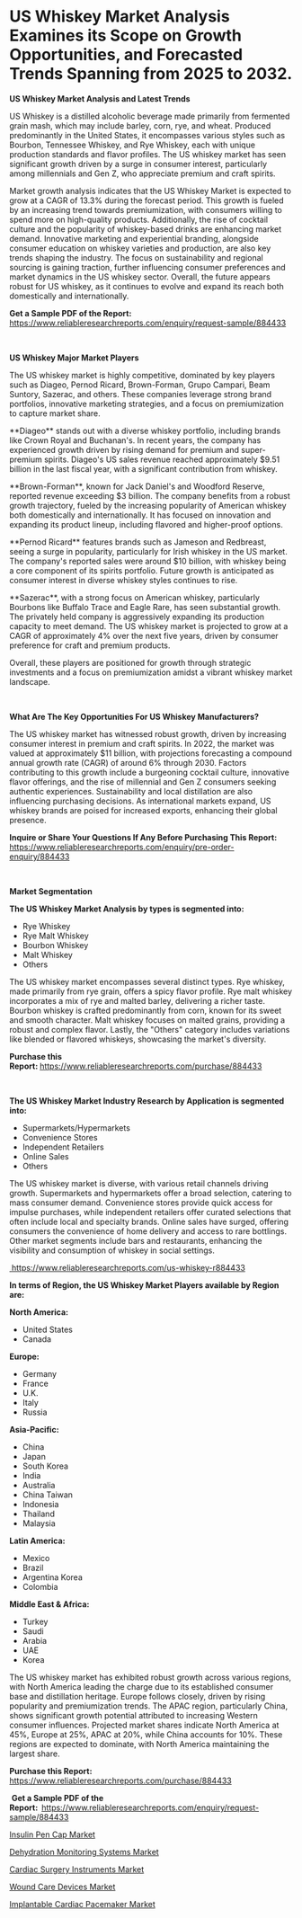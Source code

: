 <p><h1>US Whiskey Market Analysis Examines its Scope on Growth Opportunities, and Forecasted Trends Spanning from 2025 to 2032.</h1></p><p><strong>US Whiskey Market Analysis and Latest Trends</strong></p>
<p><p>US Whiskey is a distilled alcoholic beverage made primarily from fermented grain mash, which may include barley, corn, rye, and wheat. Produced predominantly in the United States, it encompasses various styles such as Bourbon, Tennessee Whiskey, and Rye Whiskey, each with unique production standards and flavor profiles. The US whiskey market has seen significant growth driven by a surge in consumer interest, particularly among millennials and Gen Z, who appreciate premium and craft spirits.</p><p>Market growth analysis indicates that the US Whiskey Market is expected to grow at a CAGR of 13.3% during the forecast period. This growth is fueled by an increasing trend towards premiumization, with consumers willing to spend more on high-quality products. Additionally, the rise of cocktail culture and the popularity of whiskey-based drinks are enhancing market demand. Innovative marketing and experiential branding, alongside consumer education on whiskey varieties and production, are also key trends shaping the industry. The focus on sustainability and regional sourcing is gaining traction, further influencing consumer preferences and market dynamics in the US whiskey sector. Overall, the future appears robust for US whiskey, as it continues to evolve and expand its reach both domestically and internationally.</p></p>
<p><strong>Get a Sample PDF of the Report:&nbsp;</strong> <a href="https://www.reliableresearchreports.com/enquiry/request-sample/884433?utm_campaign=2662&utm_medium=2&utm_source=Github&utm_content=ia&utm_term=07042025&utm_id=us-whiskey">https://www.reliableresearchreports.com/enquiry/request-sample/884433</a></p>
<p>&nbsp;</p>
<p><strong>US Whiskey Major Market Players</strong></p>
<p><p>The US whiskey market is highly competitive, dominated by key players such as Diageo, Pernod Ricard, Brown-Forman, Grupo Campari, Beam Suntory, Sazerac, and others. These companies leverage strong brand portfolios, innovative marketing strategies, and a focus on premiumization to capture market share.</p><p>**Diageo** stands out with a diverse whiskey portfolio, including brands like Crown Royal and Buchanan's. In recent years, the company has experienced growth driven by rising demand for premium and super-premium spirits. Diageo's US sales revenue reached approximately $9.51 billion in the last fiscal year, with a significant contribution from whiskey.</p><p>**Brown-Forman**, known for Jack Daniel's and Woodford Reserve, reported revenue exceeding $3 billion. The company benefits from a robust growth trajectory, fueled by the increasing popularity of American whiskey both domestically and internationally. It has focused on innovation and expanding its product lineup, including flavored and higher-proof options.</p><p>**Pernod Ricard** features brands such as Jameson and Redbreast, seeing a surge in popularity, particularly for Irish whiskey in the US market. The company's reported sales were around $10 billion, with whiskey being a core component of its spirits portfolio. Future growth is anticipated as consumer interest in diverse whiskey styles continues to rise.</p><p>**Sazerac**, with a strong focus on American whiskey, particularly Bourbons like Buffalo Trace and Eagle Rare, has seen substantial growth. The privately held company is aggressively expanding its production capacity to meet demand. The US whiskey market is projected to grow at a CAGR of approximately 4% over the next five years, driven by consumer preference for craft and premium products.</p><p>Overall, these players are positioned for growth through strategic investments and a focus on premiumization amidst a vibrant whiskey market landscape.</p></p>
<p>&nbsp;</p>
<p><strong>What Are The Key Opportunities For US Whiskey Manufacturers?</strong></p>
<p><p>The US whiskey market has witnessed robust growth, driven by increasing consumer interest in premium and craft spirits. In 2022, the market was valued at approximately $11 billion, with projections forecasting a compound annual growth rate (CAGR) of around 6% through 2030. Factors contributing to this growth include a burgeoning cocktail culture, innovative flavor offerings, and the rise of millennial and Gen Z consumers seeking authentic experiences. Sustainability and local distillation are also influencing purchasing decisions. As international markets expand, US whiskey brands are poised for increased exports, enhancing their global presence.</p></p>
<p><strong>Inquire or Share Your Questions If Any Before Purchasing This Report:</strong> <a href="https://www.reliableresearchreports.com/enquiry/pre-order-enquiry/884433?utm_campaign=2662&utm_medium=2&utm_source=Github&utm_content=ia&utm_term=07042025&utm_id=us-whiskey">https://www.reliableresearchreports.com/enquiry/pre-order-enquiry/884433</a></p>
<p>&nbsp;</p>
<p><strong>Market Segmentation</strong></p>
<p><strong>The US Whiskey Market Analysis by types is segmented into:</strong></p>
<p><ul><li>Rye Whiskey</li><li>Rye Malt Whiskey</li><li>Bourbon Whiskey</li><li>Malt Whiskey</li><li>Others</li></ul></p>
<p><p>The US whiskey market encompasses several distinct types. Rye whiskey, made primarily from rye grain, offers a spicy flavor profile. Rye malt whiskey incorporates a mix of rye and malted barley, delivering a richer taste. Bourbon whiskey is crafted predominantly from corn, known for its sweet and smooth character. Malt whiskey focuses on malted grains, providing a robust and complex flavor. Lastly, the "Others" category includes variations like blended or flavored whiskeys, showcasing the market's diversity.</p></p>
<p><strong>Purchase this Report:&nbsp;</strong><a href="https://www.reliableresearchreports.com/purchase/884433?utm_campaign=2662&utm_medium=2&utm_source=Github&utm_content=ia&utm_term=07042025&utm_id=us-whiskey">https://www.reliableresearchreports.com/purchase/884433</a></p>
<p>&nbsp;</p>
<p><strong>The US Whiskey Market Industry Research by Application is segmented into:</strong></p>
<p><ul><li>Supermarkets/Hypermarkets</li><li>Convenience Stores</li><li>Independent Retailers</li><li>Online Sales</li><li>Others</li></ul></p>
<p><p>The US whiskey market is diverse, with various retail channels driving growth. Supermarkets and hypermarkets offer a broad selection, catering to mass consumer demand. Convenience stores provide quick access for impulse purchases, while independent retailers offer curated selections that often include local and specialty brands. Online sales have surged, offering consumers the convenience of home delivery and access to rare bottlings. Other market segments include bars and restaurants, enhancing the visibility and consumption of whiskey in social settings.</p></p>
<p><a href="https://www.reliableresearchreports.com/us-whiskey-r884433?utm_campaign=2662&utm_medium=2&utm_source=Github&utm_content=ia&utm_term=07042025&utm_id=us-whiskey">&nbsp;https://www.reliableresearchreports.com/us-whiskey-r884433</a></p>
<p><strong>In terms of Region, the US Whiskey Market Players available by Region are:</strong></p>
<p>
    <p> <strong> North America: </strong>
        <ul>
            <li>United States</li>
            <li>Canada</li>
        </ul>
        </p> 
    <p> <strong> Europe: </strong>
        <ul>
            <li>Germany</li>
            <li>France</li>
            <li>U.K.</li>
            <li>Italy</li>
            <li>Russia</li>
        </ul>
        </p> 
    <p> <strong> Asia-Pacific: </strong>
        <ul>
            <li>China</li>
            <li>Japan</li>
            <li>South Korea</li>
            <li>India</li>
            <li>Australia</li>
            <li>China Taiwan</li>
            <li>Indonesia</li>
            <li>Thailand</li>
            <li>Malaysia</li>
        </ul>
        </p> 
    <p> <strong> Latin America: </strong>
        <ul>
            <li>Mexico</li>
            <li>Brazil</li>
            <li>Argentina Korea</li>
            <li>Colombia</li>
        </ul>
        </p> 
    <p> <strong> Middle East & Africa: </strong>
        <ul>
            <li>Turkey</li>
            <li>Saudi</li>
            <li>Arabia</li>
            <li>UAE</li>
            <li>Korea</li>
        </ul>
    </p>
    </p>
<p><p>The US whiskey market has exhibited robust growth across various regions, with North America leading the charge due to its established consumer base and distillation heritage. Europe follows closely, driven by rising popularity and premiumization trends. The APAC region, particularly China, shows significant growth potential attributed to increasing Western consumer influences. Projected market shares indicate North America at 45%, Europe at 25%, APAC at 20%, while China accounts for 10%. These regions are expected to dominate, with North America maintaining the largest share.</p></p>
<p><strong>Purchase this Report: </strong><a href="https://www.reliableresearchreports.com/purchase/884433?utm_campaign=2662&utm_medium=2&utm_source=Github&utm_content=ia&utm_term=07042025&utm_id=us-whiskey">https://www.reliableresearchreports.com/purchase/884433</a></p>
<p>&nbsp;<strong>Get a Sample PDF of the Report:&nbsp;&nbsp;</strong><a href="https://www.reliableresearchreports.com/enquiry/request-sample/884433?utm_campaign=2662&utm_medium=2&utm_source=Github&utm_content=ia&utm_term=07042025&utm_id=us-whiskey">https://www.reliableresearchreports.com/enquiry/request-sample/884433</a></p>
<p><strong></strong></p>
<p><p><a href="https://www.linkedin.com/pulse/projected-growth-insulin-pen-cap-market-size-cagr-analysis-wfq0e?utm_campaign=2662&utm_medium=2&utm_source=Github&utm_content=ia&utm_term=07042025&utm_id=us-whiskey">Insulin Pen Cap Market</a></p><p><a href="https://www.linkedin.com/pulse/future-forecasts-global-dehydration-monitoring-systems-market-ufcpe?utm_campaign=2662&utm_medium=2&utm_source=Github&utm_content=ia&utm_term=07042025&utm_id=us-whiskey">Dehydration Monitoring Systems Market</a></p><p><a href="https://www.linkedin.com/pulse/evaluating-profitability-growth-cardiac-surgery-instruments-y6wle?utm_campaign=2662&utm_medium=2&utm_source=Github&utm_content=ia&utm_term=07042025&utm_id=us-whiskey">Cardiac Surgery Instruments Market</a></p><p><a href="https://www.linkedin.com/pulse/wound-care-devices-market-report-competitive-insights-111-growth-ic8ze?utm_campaign=2662&utm_medium=2&utm_source=Github&utm_content=ia&utm_term=07042025&utm_id=us-whiskey">Wound Care Devices Market</a></p><p><a href="https://www.linkedin.com/pulse/market-analysis-implantable-cardiac-pacemaker-trends-share-imzse?utm_campaign=2662&utm_medium=2&utm_source=Github&utm_content=ia&utm_term=07042025&utm_id=us-whiskey">Implantable Cardiac Pacemaker Market</a></p></p>